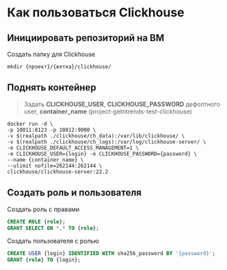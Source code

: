 # Как пользоваться Clickhouse
## Инициировать репозиторий на ВМ
Создать папку для Clickhouse
```commandline
mkdir {проект}/{ветка}/clickhouse/
```

## Поднять контейнер
> Задать **CLICKHOUSE_USER**, **CLICKHOUSE_PASSWORD** дефолтного user, **container_name** (project-getntrends-test-clickhouse)
```commandline
docker run -d \
-p 10011:8123 -p 10012:9000 \
-v $(realpath ./clickhouse/ch_data):/var/lib/clickhouse/ \
-v $(realpath ./clickhouse/ch_logs):/var/log/clickhouse-server/ \
-e CLICKHOUSE_DEFAULT_ACCESS_MANAGEMENT=1 \
-e CLICKHOUSE_USER={login} -e CLICKHOUSE_PASSWORD={password} \
--name {container_name} \
--ulimit nofile=262144:262144 \
clickhouse/clickhouse-server:22.2
```
## Создать роль и пользователя
Создать роль с правами
```sql
CREATE ROLE {role};
GRANT SELECT ON *.* TO {role};
```

Создать пользователя с ролью
```sql
CREATE USER {login} IDENTIFIED WITH sha256_password BY '{password}';
GRANT {role} TO {login};
```





